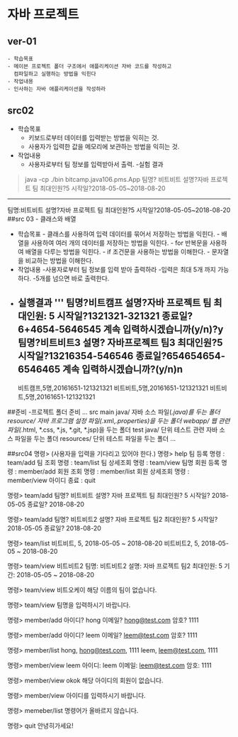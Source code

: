 # 자바 프로젝트

## ver-01
   
    - 학습목표
    - 메이븐 프로젝트 폴더 구조에서 애플리케이션 자바 코드를 작성하고 
      컴파일하고 실행하는 방법을 익힌다
    - 작업내용
    - 인사하는 자바 애플리케이션을 작성하라

    
## src02
- 학습목표
   - 키보드로부터 데이터를 입력받는 방법을 익히는 것.
   - 사용자가 입력한 값을 메모리에 보관하는 방법을 익히는 것.
- 작업내용
   - 사용자로부터 팀 정보를 입력받아서 출력.
-실험 결과
 
 >java -cp ./bin bitcamp.java106.pms.App
 팀명? 비트비트
 설명?자바 프로젝트 팀
 최대인원?5
 시작일?2018-05-05~2018-08-20  
 --------------
 팀명:비트비트
 설명?자바 프로젝트 팀
 최대인원?5
 시작일?2018-05-05~2018-08-20
 ##src 03 - 클래스와 배열
  - 학습목표
        - 클래스를 사용하여 입력 데이터를 묶어서 저장하는 방법을 익힌다.
        - 배열을 사용하여 여러 개의 데이터를 저장하는 방법을 익힌다.
        - for 반복문을 사용하여 배열을 다루는 방법을 익힌다.
        - if 조건문을 사용하는 방법을 이해한다.
        - 문자열을 비교하는 방법을 이해한다.
  - 작업내용
        -사용자로부터 팀 정보를 입력 받아 출력하라
        -입력은 최대 5개 까지 가능하다.
        -5개를 넘으면 바로 출력한다.
  - 실행결과
    '''
    팀명?비트캠프
    설명?자바 프로젝트 팀
    최대인원: 5
    시작일?1321321-321321
    종료일?6+4654-5646545
    계속 입력하시겠습니까(y/n)?y
    팀명?비트비트3
    설명? 자바프로젝트 팀3
    최대인원?5
    시작일?13216354-546546
    종료일?654654654-6546465
    계속 입력하시겠습니까?(y/n)n
    --------------
    비트캠프,5명,20161651-121321321
    비트비트,5명,20161651-121321321
    비트비트,5명,20161651-121321321
    


##준비
-프로젝트 폴더 준비
...
src
    main
        java/
        자바 소스 파일(*.java)를 두는 폴더
        resource/
        자바 프로그램 설정 파일(*.xml,*.properties)을 두는 폴더
        webapp/
        웹 관련 파일(*.html, *.css, *.js, *.git, *.jsp)을 두는 폴더
    test
        java/
        단위 테스트 관련 자바 소스 파일을 두는 폴더
        resources/
        단위 테스트 파일을 두는 폴더
    ...

##src04
명령> (사용자을 입력을 기다리고 있어야 한다.)
명령> help
팀 등록 명령 : team/add
팀 조회 명령 : team/list
팀 상세조회 명령 : team/view 팀명
회원 등록 명령 : member/add
회원 조회 명령 : member/list
회원 상세조회 명령 : member/view 아이디
종료 : quit

명령> team/add
팀명? 비트비트
설명? 자바 프로젝트 팀
최대인원? 5
시작일? 2018-05-05
종료일? 2018-08-20

명령> team/add
팀명? 비트비트2
설명? 자바 프로젝트 팀2
최대인원? 5
시작일? 2018-05-05
종료일? 2018-08-20

명령> team/list
비트비트, 5, 2018-05-05 ~ 2018-08-20
비트비트2, 5, 2018-05-05 ~ 2018-08-20

명령> team/view 비트비트2
팀명: 비트비트2
설명: 자바 프로젝트 팀2
최대인원: 5
기간: 2018-05-05 ~ 2018-08-20

명령> team/view 비트오케이
해당 이름의 팀이 없습니다.

명령> team/view
팀명을 입력하시기 바랍니다.

명령> member/add
아이디? hong
이메일? hong@test.com
암호? 1111

명령> member/add
아이디? leem
이메일? leem@test.com
암호? 1111

명령> member/list
hong, hong@test.com, 1111
leem, leem@test.com, 1111

명령> member/view leem
아이디: leem
이메일: leem@test.com
암호: 1111

명령> member/view okok
해당 아이디의 회원이 없습니다.

명령> member/view 
아이디를 입력하시기 바랍니다.

명령> memeber/list
명령어가 올바르지 않습니다.

명령> quit
안녕히가세요!

>